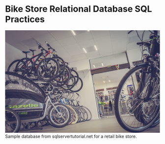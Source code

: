 # Bike Store Relational Database SQL Practices

![bike store](image/README/1705411860040.png)
Sample database from sqlservertutorial.net for a retail bike store.
